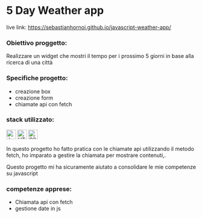 # 5 Day Weather app
live link:  https://sebastianhornoi.github.io/javascript-weather-app/
### Obiettivo proggetto: 
Realizzare un widget che mostri il tempo per i prossimo 5 giorni in base alla ricerca di una città

### Specifiche progetto: 
- creazione box
- creazione form
- chiamate api con fetch

### stack utilizzato:
<img src="https://img.shields.io/badge/JavaScript-282C34?logo=javascript&logoColor=F7DF1E" alt="JavaScript logo" title="JavaScript" height="25" /> <img src="https://img.shields.io/badge/HTML5-282C34?logo=html5&logoColor=E34F26" alt="HTML5 logo" title="HTML5" height="25" /> <img src="https://img.shields.io/badge/CSS3-282C34?logo=css3&logoColor=1572B6" alt="CSS3 logo" title="CSS3" height="25" />

In questo progetto ho fatto pratica con le chiamate api utilizzando il metodo fetch, ho imparato a gestire la chiamata per mostrare contenuti,.

Questo progetto mi ha sicuramente aiutato a consolidare le mie competenze su javascript
                    
### competenze apprese:                   
- Chiamata api con fetch
- gestione date in js


